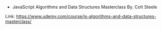 - JavaScript Algorithms and Data Structures Masterclass
  By. Colt Steele

Link: https://www.udemy.com/course/js-algorithms-and-data-structures-masterclass/

